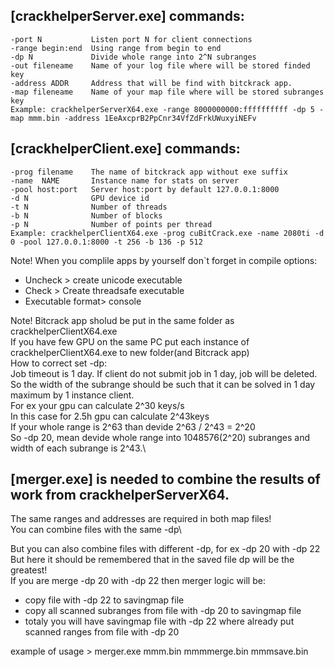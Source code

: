 ## [crackhelperServer.exe] commands:
```
-port N           Listen port N for client connections
-range begin:end  Using range from begin to end
-dp N             Divide whole range into 2^N subranges
-out fileneame    Name of your log file where will be stored finded key
-address ADDR     Address that will be find with bitckrack app.
-map fileneame    Name of your map file where will be stored subranges key
Example: crackhelperServerX64.exe -range 8000000000:ffffffffff -dp 5 -map mmm.bin -address 1EeAxcprB2PpCnr34VfZdFrkUWuxyiNEFv
```

## [crackhelperClient.exe] commands:
```
-prog filename    The name of bitckrack app without exe suffix
-name  NAME       Instance name for stats on server
-pool host:port   Server host:port by default 127.0.0.1:8000
-d N              GPU device id
-t N              Number of threads
-b N              Number of blocks
-p N              Number of points per thread
Example: crackhelperClientX64.exe -prog cuBitCrack.exe -name 2080ti -d 0 -pool 127.0.0.1:8000 -t 256 -b 136 -p 512
```

Note! When you complile apps by yourself don`t forget in compile options:
<ul>
  <li>Uncheck > create unicode executable</li>
  <li>Check > Create threadsafe executable</li>
  <li>Executable format> console</li>
</ul>

Note! Bitcrack app sholud be put in the same folder as crackhelperClientX64.exe\
If you have few GPU on the same PC put each instance of crackhelperClientX64.exe to new folder(and Bitcrack app)\
How to correct set -dp:\
Job timeout is 1 day. If client do not submit job in 1 day, job will be deleted.\
So the width of the subrange should be such that it can be solved in 1 day maximum by 1 instance client.\
For ex your gpu can calculate 2^30 keys/s \
In this case for 2.5h  gpu can calculate 2^43keys\
If your whole range is 2^63 than devide 2^63 / 2^43 = 2^20\
So -dp 20, mean devide whole range into 1048576(2^20) subranges and width of each subrange is 2^43.\

## [merger.exe] is needed to combine the results of work from crackhelperServerX64.

The same ranges and addresses are required in both map files!\
You can combine files with the same -dp\

But you can also combine files with different -dp, for ex -dp 20 with -dp 22\
But here it should be remembered that in the saved file dp will be the greatest!\
If you are merge -dp 20 with -dp 22 then merger logic will be:
<ul>
  <li>copy file with -dp 22 to savingmap file</li>
  <li>copy all scanned subranges from file with -dp 20 to savingmap file</li>
  <li>totaly you will have savingmap file with -dp 22 where already put scanned ranges from file with -dp 20</li>
</ul>
example of usage > merger.exe mmm.bin mmmmerge.bin mmmsave.bin
